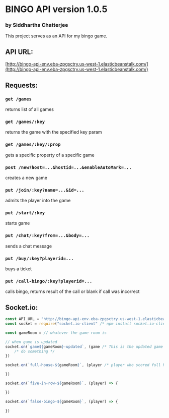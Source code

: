 # BINGO API version 1.0.5
### by Siddhartha Chatterjee

This project serves as an API for my bingo game.
## API URL:
[http://bingo-api-env.eba-zpgsctry.us-west-1.elasticbeanstalk.com/](http://bingo-api-env.eba-zpgsctry.us-west-1.elasticbeanstalk.com/)

## Requests:
### `get /games`
returns list of all games
### `get /games/:key`
returns the game with the specified key param
### `get /games/:key/:prop`
gets a specific property of a specific game
### `post /new?host=...&hostid=...&enableAutoMark=...`
creates a new game
### `put /join/:key?name=...&id=...`
admits the player into the game
### `put /start/:key`
starts game
### `put /chat/:key?from=...&body=...`
sends a chat message
### `put /buy/:key?playerid=...`
buys a ticket
### `put /call-bingo/:key?playerid=...`
calls bingo, returns result of the call or blank if call was incorrect

## Socket.io:

``` js
const API_URL = "http://bingo-api-env.eba-zpgsctry.us-west-1.elasticbeanstalk.com/";
const socket = require("socket.io-client" /* npm install socket.io-client */)(`ws://${API_URL.split("//")[1]}`)

const gameRoom = // whatever the game room is

// when game is updated
socket.on(`game${gameRoom}-updated`, (game /* This is the updated game object */) => {
    /* do something */
})

socket.on(`full-house-${gameRoom}`, (player /* player who scored full house */) => {

})

socket.on(`five-in-row-${gameRoom}`, (player) => {

})

socket.on(`false-bingo-${gameRoom}`, (player) => {
    
})

```

